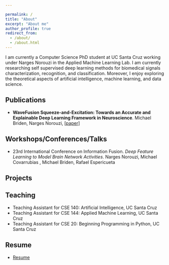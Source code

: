 ```yaml
---

permalink: /
title: "About"
excerpt: "About me"
author_profile: true
redirect_from: 
  - /about/
  - /about.html
---
```


I am currently a Computer Science PhD student at UC Santa Cruz working under Narges Norouzi in the Applied Machine Learning Lab. I am currently researching self supervised deep learning methods for biomedical signals characterization, recognition, and classification. Moreover, I enjoy exploring the theoretical aspects of artificial intelligence, machine learning, and data science. 

Publications
------
<ul>
  <li><strong> WaveFusion Squeeze-and-Excitation: Towards an Accurate and Explainable Deep Learning Framework in Neuroscience</strong>. Michael Briden, Narges Norouzi,  <a href="https://ieeexplore.ieee.org/document/9630605">[paper]</a> </li>
</ul>


Workshops/Conferences/Talks
------
<ul>
  <li>23rd International Conference on Information Fusion. <em> Deep Feature Learning to Model Brain Network Activities</em>. Narges Norouzi, Michael Covarrubias , Michael Briden, Rafael Espericueta  </li>
</ul>



Projects
------


Teaching
------
<ul>
<li>Teaching Assistant for CSE 140: Artificial Intelligence, UC Santa Cruz</li>
<li>Teaching Assistant for CSE 144: Applied Machine Learning, UC Santa Cruz</li>
<li>Teaching Assistant for CSE 20: Beginning Programming in Python, UC Santa Cruz</li>
</ul>

Resume
------
<ul>
<li><a href="username.github.io/_pages/Mbriden_Resume.pdf" target="_blank">Resume</a></li>
</ul>
